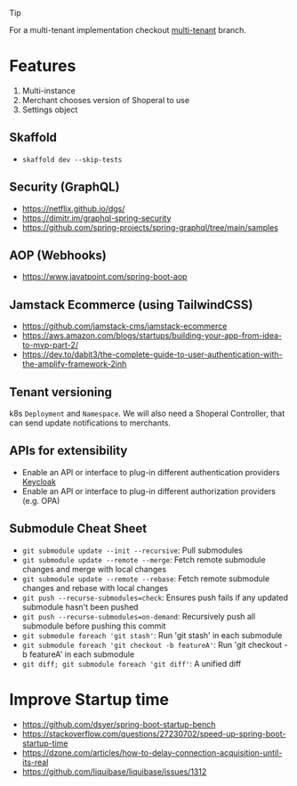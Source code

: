 > [!TIP]
> For a multi-tenant implementation checkout [multi-tenant](tree/multi-tenant) branch.

# Features

1. Multi-instance
2. Merchant chooses version of Shoperal to use
3. Settings object

## Skaffold

- `skaffold dev --skip-tests`

## Security (GraphQL)

- https://netflix.github.io/dgs/
- https://dimitr.im/graphql-spring-security
- https://github.com/spring-projects/spring-graphql/tree/main/samples

## AOP (Webhooks)

- https://www.javatpoint.com/spring-boot-aop

## Jamstack Ecommerce (using TailwindCSS)

- https://github.com/jamstack-cms/jamstack-ecommerce
- https://aws.amazon.com/blogs/startups/building-your-app-from-idea-to-mvp-part-2/
- https://dev.to/dabit3/the-complete-guide-to-user-authentication-with-the-amplify-framework-2inh

## Tenant versioning

k8s `Deployment` and `Namespace`. We will also need a Shoperal Controller, that can send update notifications 
to merchants.

## APIs for extensibility

- Enable an API or interface to plug-in different authentication providers [Keycloak](https://www.keycloak.org/docs/latest/server_admin/#_user-storage-federation)
- Enable an API or interface to plug-in different authorization providers (e.g. OPA)

## Submodule Cheat Sheet

- `git submodule update --init --recursive`: Pull submodules
- `git submodule update --remote --merge`: Fetch remote submodule changes and merge with local changes
- `git submodule update --remote --rebase`: Fetch remote submodule changes and rebase with local changes
- `git push --recurse-submodules=check`: Ensures push fails if any updated submodule hasn't been pushed
- `git push --recurse-submodules=on-demand`: Recursively push all submodule before pushing this commit
- `git submodule foreach 'git stash'`: Run 'git stash' in each submodule
- `git submodule foreach 'git checkout -b featureA'`: Run 'git checkout -b featureA' in each submodule
- `git diff; git submodule foreach 'git diff'`: A unified diff 


# Improve Startup time

- https://github.com/dsyer/spring-boot-startup-bench
- https://stackoverflow.com/questions/27230702/speed-up-spring-boot-startup-time
- https://dzone.com/articles/how-to-delay-connection-acquisition-until-its-real
- https://github.com/liquibase/liquibase/issues/1312
